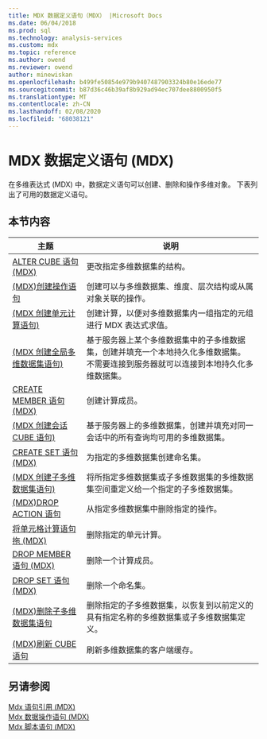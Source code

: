 ```yaml
---
title: MDX 数据定义语句（MDX） |Microsoft Docs
ms.date: 06/04/2018
ms.prod: sql
ms.technology: analysis-services
ms.custom: mdx
ms.topic: reference
ms.author: owend
ms.reviewer: owend
author: minewiskan
ms.openlocfilehash: b499fe50854e979b9407487903324b80e16ede77
ms.sourcegitcommit: b87d36c46b39af8b929ad94ec707dee8800950f5
ms.translationtype: MT
ms.contentlocale: zh-CN
ms.lasthandoff: 02/08/2020
ms.locfileid: "68038121"
---
```

# <a name="mdx-data-definition-statements-mdx"></a>MDX 数据定义语句 (MDX)


  在多维表达式 (MDX) 中，数据定义语句可以创建、删除和操作多维对象。 下表列出了可用的数据定义语句。  
  
## <a name="in-this-section"></a>本节内容  
  
|主题|说明|  
|-----------|-----------------|  
|[ALTER CUBE 语句 &#40;MDX&#41;](../mdx/mdx-data-definition-alter-cube.md)|更改指定多维数据集的结构。|  
|[&#40;MDX&#41;创建操作语句](../mdx/mdx-data-definition-create-action.md)|创建可以与多维数据集、维度、层次结构或从属对象关联的操作。|  
|[&#40;MDX 创建单元计算语句&#41;](../mdx/mdx-data-definition-create-cell-calculation.md)|创建计算，以便对多维数据集内一组指定的元组进行 MDX 表达式求值。|  
|[&#40;MDX 创建全局多维数据集语句&#41;](../mdx/mdx-data-definition-create-global-cube.md)|基于服务器上某个多维数据集中的子多维数据集，创建并填充一个本地持久化多维数据集。 不需要连接到服务器就可以连接到本地持久化多维数据集。|  
|[CREATE MEMBER 语句 &#40;MDX&#41;](../mdx/mdx-data-definition-create-member.md)|创建计算成员。|  
|[&#40;MDX 创建会话 CUBE 语句&#41;](../mdx/mdx-data-definition-create-session-cube.md)|基于服务器上的多维数据集，创建并填充对同一会话中的所有查询均可用的多维数据集。|  
|[CREATE SET 语句 &#40;MDX&#41;](../mdx/mdx-data-definition-create-set.md)|为指定的多维数据集创建命名集。|  
|[&#40;MDX 创建子多维数据集语句&#41;](../mdx/mdx-data-definition-create-subcube.md)|将所指定多维数据集或子多维数据集的多维数据集空间重定义给一个指定的子多维数据集。|  
|[&#40;MDX&#41;DROP ACTION 语句](../mdx/mdx-data-definition-drop-action.md)|从指定多维数据集中删除指定的操作。|  
|[将单元格计算语句拖 &#40;MDX&#41;](../mdx/mdx-data-definition-drop-cell-calculation.md)|删除指定的单元计算。|  
|[DROP MEMBER 语句 &#40;MDX&#41;](../mdx/mdx-data-definition-drop-member.md)|删除一个计算成员。|  
|[DROP SET 语句 &#40;MDX&#41;](../mdx/mdx-data-definition-drop-set.md)|删除一个命名集。|  
|[&#40;MDX&#41;删除子多维数据集语句](../mdx/mdx-data-definition-drop-subcube.md)|删除指定的子多维数据集，以恢复到以前定义的具有指定名称的多维数据集或子多维数据集定义。|  
|[&#40;MDX&#41;刷新 CUBE 语句](../mdx/mdx-data-definition-refresh-cube.md)|刷新多维数据集的客户端缓存。|  
  
## <a name="see-also"></a>另请参阅  
 [Mdx 语句引用 &#40;MDX&#41;](../mdx/mdx-statement-reference-mdx.md)   
 [Mdx 数据操作语句 &#40;MDX&#41;](../mdx/mdx-data-manipulation-statements-mdx.md)   
 [Mdx 脚本语句 &#40;MDX&#41;](../mdx/mdx-scripting-statements-mdx.md)  
  
  
